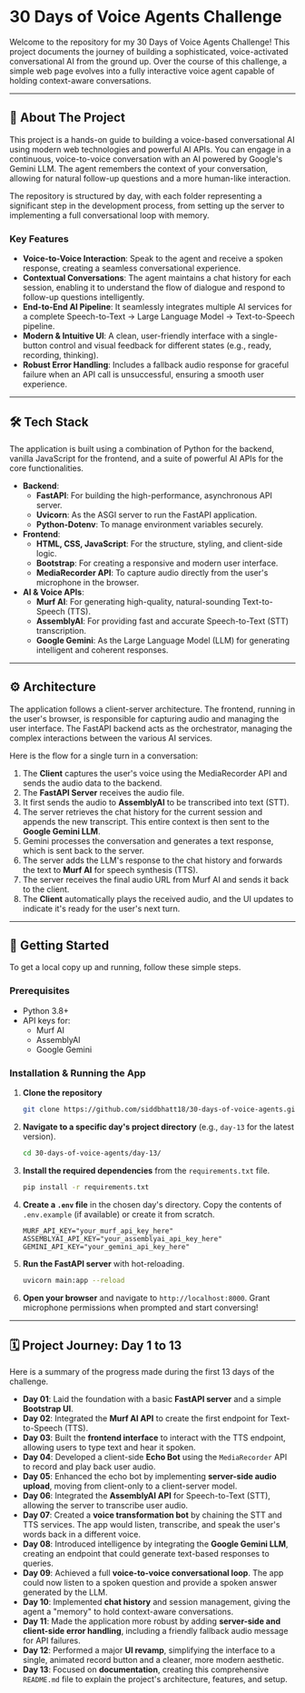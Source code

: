 # 30 Days of Voice Agents Challenge

Welcome to the repository for my 30 Days of Voice Agents Challenge\! This project documents the journey of building a sophisticated, voice-activated conversational AI from the ground up. Over the course of this challenge, a simple web page evolves into a fully interactive voice agent capable of holding context-aware conversations.

-----

## 🤖 About The Project

This project is a hands-on guide to building a voice-based conversational AI using modern web technologies and powerful AI APIs. You can engage in a continuous, voice-to-voice conversation with an AI powered by Google's Gemini LLM. The agent remembers the context of your conversation, allowing for natural follow-up questions and a more human-like interaction.

The repository is structured by day, with each folder representing a significant step in the development process, from setting up the server to implementing a full conversational loop with memory.

### Key Features

  * **Voice-to-Voice Interaction**: Speak to the agent and receive a spoken response, creating a seamless conversational experience.
  * **Contextual Conversations**: The agent maintains a chat history for each session, enabling it to understand the flow of dialogue and respond to follow-up questions intelligently.
  * **End-to-End AI Pipeline**: It seamlessly integrates multiple AI services for a complete Speech-to-Text → Large Language Model → Text-to-Speech pipeline.
  * **Modern & Intuitive UI**: A clean, user-friendly interface with a single-button control and visual feedback for different states (e.g., ready, recording, thinking).
  * **Robust Error Handling**: Includes a fallback audio response for graceful failure when an API call is unsuccessful, ensuring a smooth user experience.

-----

## 🛠️ Tech Stack

The application is built using a combination of Python for the backend, vanilla JavaScript for the frontend, and a suite of powerful AI APIs for the core functionalities.

  * **Backend**:
      * **FastAPI**: For building the high-performance, asynchronous API server.
      * **Uvicorn**: As the ASGI server to run the FastAPI application.
      * **Python-Dotenv**: To manage environment variables securely.
  * **Frontend**:
      * **HTML, CSS, JavaScript**: For the structure, styling, and client-side logic.
      * **Bootstrap**: For creating a responsive and modern user interface.
      * **MediaRecorder API**: To capture audio directly from the user's microphone in the browser.
  * **AI & Voice APIs**:
      * **Murf AI**: For generating high-quality, natural-sounding Text-to-Speech (TTS).
      * **AssemblyAI**: For providing fast and accurate Speech-to-Text (STT) transcription.
      * **Google Gemini**: As the Large Language Model (LLM) for generating intelligent and coherent responses.

-----

## ⚙️ Architecture

The application follows a client-server architecture. The frontend, running in the user's browser, is responsible for capturing audio and managing the user interface. The FastAPI backend acts as the orchestrator, managing the complex interactions between the various AI services.

Here is the flow for a single turn in a conversation:

1.  The **Client** captures the user's voice using the MediaRecorder API and sends the audio data to the backend.
2.  The **FastAPI Server** receives the audio file.
3.  It first sends the audio to **AssemblyAI** to be transcribed into text (STT).
4.  The server retrieves the chat history for the current session and appends the new transcript. This entire context is then sent to the **Google Gemini LLM**.
5.  Gemini processes the conversation and generates a text response, which is sent back to the server.
6.  The server adds the LLM's response to the chat history and forwards the text to **Murf AI** for speech synthesis (TTS).
7.  The server receives the final audio URL from Murf AI and sends it back to the client.
8.  The **Client** automatically plays the received audio, and the UI updates to indicate it's ready for the user's next turn.

-----

## 🚀 Getting Started

To get a local copy up and running, follow these simple steps.

### Prerequisites

  * Python 3.8+
  * API keys for:
      * Murf AI
      * AssemblyAI
      * Google Gemini

### Installation & Running the App

1.  **Clone the repository**
    ```sh
    git clone https://github.com/siddbhatt18/30-days-of-voice-agents.git
    ```
2.  **Navigate to a specific day's project directory** (e.g., `day-13` for the latest version).
    ```sh
    cd 30-days-of-voice-agents/day-13/
    ```
3.  **Install the required dependencies** from the `requirements.txt` file.
    ```sh
    pip install -r requirements.txt
    ```
4.  **Create a `.env` file** in the chosen day's directory. Copy the contents of `.env.example` (if available) or create it from scratch.
    ```
    MURF_API_KEY="your_murf_api_key_here"
    ASSEMBLYAI_API_KEY="your_assemblyai_api_key_here"
    GEMINI_API_KEY="your_gemini_api_key_here"
    ```
5.  **Run the FastAPI server** with hot-reloading.
    ```sh
    uvicorn main:app --reload
    ```
6.  **Open your browser** and navigate to `http://localhost:8000`. Grant microphone permissions when prompted and start conversing\!

-----

## 🗓️ Project Journey: Day 1 to 13

Here is a summary of the progress made during the first 13 days of the challenge.

  * **Day 01**: Laid the foundation with a basic **FastAPI server** and a simple **Bootstrap UI**.
  * **Day 02**: Integrated the **Murf AI API** to create the first endpoint for Text-to-Speech (TTS).
  * **Day 03**: Built the **frontend interface** to interact with the TTS endpoint, allowing users to type text and hear it spoken.
  * **Day 04**: Developed a client-side **Echo Bot** using the `MediaRecorder` API to record and play back user audio.
  * **Day 05**: Enhanced the echo bot by implementing **server-side audio upload**, moving from client-only to a client-server model.
  * **Day 06**: Integrated the **AssemblyAI API** for Speech-to-Text (STT), allowing the server to transcribe user audio.
  * **Day 07**: Created a **voice transformation bot** by chaining the STT and TTS services. The app would listen, transcribe, and speak the user's words back in a different voice.
  * **Day 08**: Introduced intelligence by integrating the **Google Gemini LLM**, creating an endpoint that could generate text-based responses to queries.
  * **Day 09**: Achieved a full **voice-to-voice conversational loop**. The app could now listen to a spoken question and provide a spoken answer generated by the LLM.
  * **Day 10**: Implemented **chat history** and session management, giving the agent a "memory" to hold context-aware conversations.
  * **Day 11**: Made the application more robust by adding **server-side and client-side error handling**, including a friendly fallback audio message for API failures.
  * **Day 12**: Performed a major **UI revamp**, simplifying the interface to a single, animated record button and a cleaner, more modern aesthetic.
  * **Day 13**: Focused on **documentation**, creating this comprehensive `README.md` file to explain the project's architecture, features, and setup.
